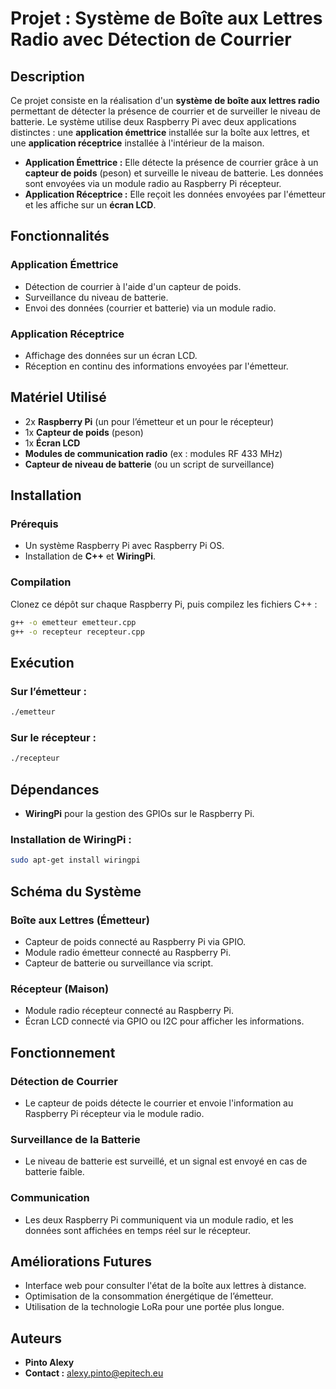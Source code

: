 # Projet : Système de Boîte aux Lettres Radio avec Détection de Courrier

## Description

Ce projet consiste en la réalisation d'un **système de boîte aux lettres radio** permettant de détecter la présence de courrier et de surveiller le niveau de batterie. Le système utilise deux Raspberry Pi avec deux applications distinctes : une **application émettrice** installée sur la boîte aux lettres, et une **application réceptrice** installée à l'intérieur de la maison.

- **Application Émettrice :** Elle détecte la présence de courrier grâce à un **capteur de poids** (peson) et surveille le niveau de batterie. Les données sont envoyées via un module radio au Raspberry Pi récepteur.
- **Application Réceptrice :** Elle reçoit les données envoyées par l'émetteur et les affiche sur un **écran LCD**.

## Fonctionnalités

### Application Émettrice
- Détection de courrier à l'aide d'un capteur de poids.
- Surveillance du niveau de batterie.
- Envoi des données (courrier et batterie) via un module radio.

### Application Réceptrice
- Affichage des données sur un écran LCD.
- Réception en continu des informations envoyées par l'émetteur.

## Matériel Utilisé

- 2x **Raspberry Pi** (un pour l’émetteur et un pour le récepteur)
- 1x **Capteur de poids** (peson)
- 1x **Écran LCD**
- **Modules de communication radio** (ex : modules RF 433 MHz)
- **Capteur de niveau de batterie** (ou un script de surveillance)

## Installation

### Prérequis
- Un système Raspberry Pi avec Raspberry Pi OS.
- Installation de **C++** et **WiringPi**.

### Compilation
Clonez ce dépôt sur chaque Raspberry Pi, puis compilez les fichiers C++ :

```bash
g++ -o emetteur emetteur.cpp
g++ -o recepteur recepteur.cpp


```
## Exécution

### Sur l’émetteur :
```bash
./emetteur
```

### Sur le récepteur :
```bash
./recepteur
```

## Dépendances

- **WiringPi** pour la gestion des GPIOs sur le Raspberry Pi.

### Installation de WiringPi :
```bash
sudo apt-get install wiringpi
```

## Schéma du Système

### Boîte aux Lettres (Émetteur)
- Capteur de poids connecté au Raspberry Pi via GPIO.
- Module radio émetteur connecté au Raspberry Pi.
- Capteur de batterie ou surveillance via script.

### Récepteur (Maison)
- Module radio récepteur connecté au Raspberry Pi.
- Écran LCD connecté via GPIO ou I2C pour afficher les informations.

## Fonctionnement

### Détection de Courrier
- Le capteur de poids détecte le courrier et envoie l'information au Raspberry Pi récepteur via le module radio.

### Surveillance de la Batterie
- Le niveau de batterie est surveillé, et un signal est envoyé en cas de batterie faible.

### Communication
- Les deux Raspberry Pi communiquent via un module radio, et les données sont affichées en temps réel sur le récepteur.

## Améliorations Futures
- Interface web pour consulter l'état de la boîte aux lettres à distance.
- Optimisation de la consommation énergétique de l’émetteur.
- Utilisation de la technologie LoRa pour une portée plus longue.

## Auteurs
- **Pinto Alexy**
- **Contact :** alexy.pinto@epitech.eu


